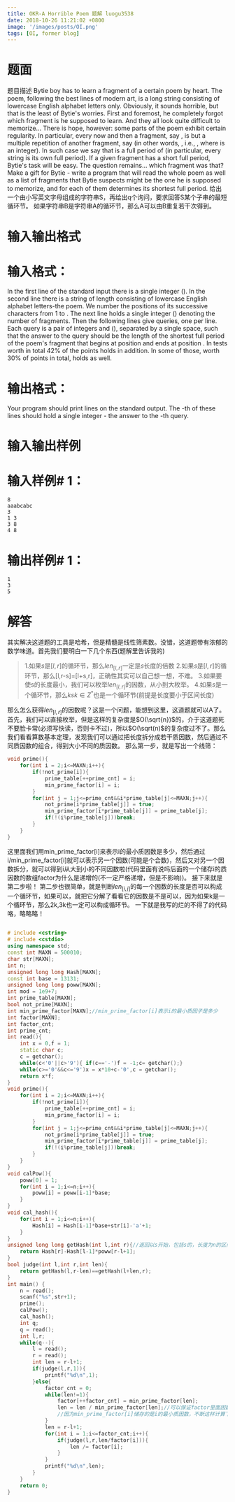 ```yaml
---
title: OKR-A Horrible Poem 题解 luogu3538
date: 2018-10-26 11:21:02 +0800
image: '/images/posts/OI.png'
tags: [OI, former blog]
---
```


# 题面
题目描述
Bytie boy has to learn a fragment of a certain poem by heart. The poem, following the best lines of modern art, is a long string consisting of lowercase English alphabet letters only. Obviously, it sounds horrible, but that is the least of Bytie's worries.
First and foremost, he completely forgot which fragment is he supposed to learn. And they all look quite difficult to memorize...
There is hope, however: some parts of the poem exhibit certain regularity. In particular, every now and then a fragment, say , is but a multiple repetition of another fragment, say  (in other words, , i.e., , where  is an integer). In such case we say that  is a full period of  (in particular, every string is its own full period).
If a given fragment has a short full period, Bytie's task will be easy. The question remains... which fragment was that?
Make a gift for Bytie - write a program that will read the whole poem as well as a list of fragments that Bytie suspects might be the one he is supposed to memorize, and for each of them determines its shortest full period.
给出一个由小写英文字母组成的字符串S，再给出q个询问，要求回答S某个子串的最短循环节。
如果字符串B是字符串A的循环节，那么A可以由B重复若干次得到。
# 输入输出格式
#  输入格式：
In the first line of the standard input there is a single integer  ().
In the second line there is a string of length  consisting of lowercase English alphabet letters-the poem.
We number the positions of its successive characters from 1 to .
The next line holds a single integer  () denoting the number of fragments.
Then the following  lines give queries, one per line.
Each query is a pair of integers  and  (), separated by a single space, such that the answer to the query should be the length of the shortest full period of the poem's fragment that begins at position  and ends at position .
In tests worth in total 42% of the points  holds in addition.
In some of those, worth 30% of points in total,  holds as well.
#  输出格式：
Your program should print  lines on the standard output.
The -th of these lines should hold a single integer - the answer to the -th query.
# 输入输出样例
#  输入样例# 1： 
```
8
aaabcabc
3
1 3
3 8
4 8
```
#  输出样例# 1：
```
1
3
5
```
# 解答
其实解决这道题的工具是哈希，但是精髓是线性筛素数。没错，这道题带有浓郁的数学味道。首先我们要明白一下几个东西(题解里告诉我的)
>1.如果$s$是$[l,r]$的循环节，那么$len_{[l,r]}$一定是$s$长度的倍数
2.如果$s$是$[l,r]$的循环节，那么[l,r-s]=[l+s,r]，正确性其实可以自己想一想，不难。
3.如果要使s的长度最小，我们可以枚举$len_{[l,r]}$的因数，从小到大枚举。
4.如果$s$是一个循环节，那么$ks k\in Z^*$也是一个循环节(前提是长度要小于区间长度)

那么怎么获得$len_{[l,r]}$的因数呢？这是一个问题，能想到这里，这道题就可以A了。首先，我们可以直接枚举，但是这样的复杂度是$O(\sqrt{n})$的，介于这道题死不要脸卡常(必须写快读，否则卡不过)，所以$O(\sqrt(n)$的复杂度过不了。那么我们看看算数基本定理，发现我们可以通过把长度拆分成若干质因数，然后通过不同质因数的组合，得到大小不同的质因数。
那么第一步，就是写出一个线筛：
```cpp
void prime(){
    for(int i = 2;i<=MAXN;i++){
        if(!not_prime[i]){
            prime_table[++prime_cnt] = i;
            min_prime_factor[i] = i;
        }
        for(int j = 1;j<=prime_cnt&&i*prime_table[j]<=MAXN;j++){
            not_prime[i*prime_table[j]] = true;
            min_prime_factor[i*prime_table[j]] = prime_table[j];
            if(!(i%prime_table[j]))break;
        }
    }
}
```
这里面我们用min_prime_factor[i]来表示i的最小质因数是多少，然后通过i/min_prime_factor[i]就可以表示另一个因数(可能是个合数)，然后又对另一个因数拆分，就可以得到i从大到小的不同因数啦(代码里面有说吗后面的一个储存i的质因数的数组factor为什么是递增的(不一定严格递增，但是不影响))。
接下来就是第二步啦！
第二步也很简单，就是判断$len_{[i,j]}$的每一个因数的长度是否可以构成一个循环节，如果可以，就把它分解了看看它的因数是不是可以，因为如果k是一个循环节，那么2k,3k也一定可以构成循环节。
一下就是我写的烂的不得了的代码咯，略略略！
```cpp

# include <cstring>
# include <cstdio>
using namespace std;
const int MAXN = 500010;
char str[MAXN];
int n;
unsigned long long Hash[MAXN];
const int base = 13131;
unsigned long long poww[MAXN];
int mod = 1e9+7;
int prime_table[MAXN];
bool not_prime[MAXN];
int min_prime_factor[MAXN];//min_prime_factor[i]表示i的最小质因子是多少
int factor[MAXN];
int factor_cnt;
int prime_cnt;
int read(){
    int x = 0,f = 1;
    static char c;
    c = getchar();
    while(c<'0'||c>'9'){ if(c=='-')f = -1;c= getchar();}
    while(c>='0'&&c<='9')x = x*10+c-'0',c = getchar();
    return x*f;
}
void prime(){
    for(int i = 2;i<=MAXN;i++){
        if(!not_prime[i]){
            prime_table[++prime_cnt] = i;
            min_prime_factor[i] = i;
        }
        for(int j = 1;j<=prime_cnt&&i*prime_table[j]<=MAXN;j++){
            not_prime[i*prime_table[j]] = true;
            min_prime_factor[i*prime_table[j]] = prime_table[j];
            if(!(i%prime_table[j]))break;
        }
    }
}
void calPow(){
    poww[0] = 1;
    for(int i = 1;i<=n;i++){
        poww[i] = poww[i-1]*base;
    }
}
void cal_hash(){
    for(int i = 1;i<=n;i++){
        Hash[i] = Hash[i-1]*base+str[i]-'a'+1;
    }
}
unsigned long long getHash(int l,int r){//返回以s开始，包括s的，长度为n的区间的哈希
    return Hash[r]-Hash[l-1]*poww[r-l+1];
}
bool judge(int l,int r,int len){
    return getHash(l,r-len)==getHash(l+len,r);
}
int main() {
    n = read();
    scanf("%s",str+1);
    prime();
    calPow();
    cal_hash();
    int q;
    q = read();
    int l,r;
    while(q--){
        l = read();
        r = read();
        int len = r-l+1;
        if(judge(l,r,1)){
            printf("%d\n",1);
        }else{
            factor_cnt = 0;
            while(len!=1){
                factor[++factor_cnt] = min_prime_factor[len];
                len = len / min_prime_factor[len];//可以保证factor里面因数是递减的，原因应该可以想明白
                //因为min_prime_factor[i]储存的是i的最小质因数，不断这样计算下去，facotr里面的数会越来越小。
            }
            len = r-l+1;
            for(int i = 1;i<=factor_cnt;i++){
                if(judge(l,r,len/factor[i])){
                    len /= factor[i];
                }
            }
            printf("%d\n",len);
        }
    }
    return 0;
}
```